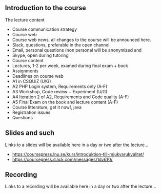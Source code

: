 ## Introduction to the course

The lecture content
* Course communication strategy
 * Course web
  * Course web news, all changes to the course will be announced here.
 * Slack, questions, preferable in the open channel 
 * Email, personal questions (non personal will be anonymized and 
 * Skype, open during tutoring
* Course content
 * Lectures, 1-2 per week, examed during final exam + book
 * Assignments
  * Deadlines on course web
  * A1 in CSQUIZ (U/G)
  * A2 PHP Login system, Requirements only (A-F)
  * A3 Workshop, Code review + Experiment (U/G)
  * A4 Iteration 2 of A2, Requirements and Code quality (A-F)
  * A5 Final Exam on the book and lecture content (A-F)
* Course litterature, get it now!, java 
* Registration issues
* Questions

## Slides and such
Links to a slides will be available here in a day or two after the lecture...

 * https://coursepress.lnu.se/kurs/introduktion-till-mjukvarukvalitet/
 * https://coursepress.slack.com/messages/1dv610/

## Recording
Links to a recording will be available here in a day or two after the lecture...
